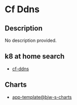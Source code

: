 # Cf Ddns

## Description

No description provided.

## k8 at home search

- [cf-ddns](https://nanne.dev/k8s-at-home-search/#/cf-ddns)

## Charts

- [app-template@bjw-s-charts](https://bjw-s.github.io/helm-charts/)

